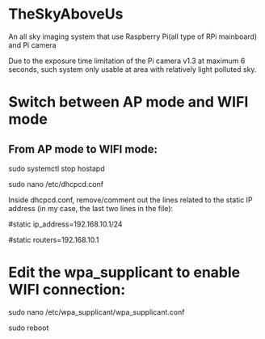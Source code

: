 # TheSkyAboveUs
An all sky imaging system that use Raspberry Pi(all type of RPi mainboard) and Pi camera

Due to the exposure time limitation of the Pi camera v1.3 at maximum 6 seconds, such system only usable at area with relatively light polluted sky.

# Switch between AP mode and WIFI mode
From AP mode to WIFI mode:
---------------------------

sudo systemctl stop hostapd

sudo nano /etc/dhcpcd.conf

Inside dhcpcd.conf, remove/comment out the lines related to the static IP address (in my case, the last two lines in the file):

#static ip_address=192.168.10.1/24

#static routers=192.168.10.1

# Edit the wpa_supplicant to enable WIFI connection:

sudo nano /etc/wpa_supplicant/wpa_supplicant.conf

sudo reboot
